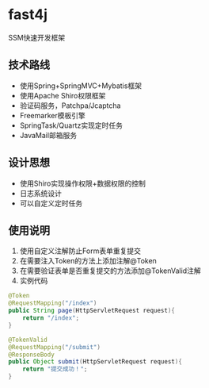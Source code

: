 # fast4j
SSM快速开发框架

## 技术路线
- 使用Spring+SpringMVC+Mybatis框架
- 使用Apache Shiro权限框架
- 验证码服务，Patchpa/Jcaptcha
- Freemarker模板引擎
- SpringTask/Quartz实现定时任务
- JavaMail邮箱服务

## 设计思想
- 使用Shiro实现操作权限+数据权限的控制
- 日志系统设计
- 可以自定义定时任务

## 使用说明
1. 使用自定义注解防止Form表单重复提交
  1. 在需要注入Token的方法上添加注解@Token  
  2. 在需要验证表单是否重复提交的方法添加@TokenValid注解  
  3. 实例代码
```java
@Token  
@RequestMapping("/index")  
public String page(HttpServletRequest request){  
	return "/index";  
}  
```
```java
@TokenValid  
@RequestMapping("/submit")  
@ResponseBody  
public Object submit(HttpServletRequest request){  
	return "提交成功！";  
}
```
